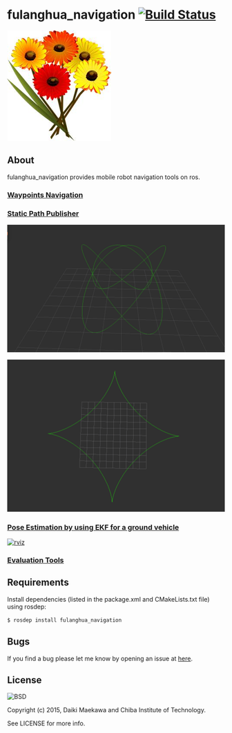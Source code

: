 # fulanghua_navigation [![Build Status](https://travis-ci.org/DaikiMaekawa/fulanghua_navigation.svg?branch=indigo-devel)](https://travis-ci.org/DaikiMaekawa/fulanghua_navigation)

![](docs/fulanghua_icon.jpg)

## About

fulanghua_navigation provides mobile robot navigation tools on ros.

### [Waypoints Navigation](fulanghua_waypoints_nav/)

### [Static Path Publisher](fulanghua_static_path_publisher/)

![](docs/lissajous_curve.png)

![](docs/astroid_curve.png)

### [Pose Estimation by using EKF for a ground vehicle](fulanghua_ekf_2d/)

[![rviz](http://img.youtube.com/vi/IPj6jmYQvAI/0.jpg)](https://www.youtube.com/watch?v=IPj6jmYQvAI)

### [Evaluation Tools](fulanghua_evaluator/)

## Requirements

Install dependencies (listed in the package.xml and CMakeLists.txt file) using rosdep:

```sh
$ rosdep install fulanghua_navigation
```

## Bugs

If you find a bug please let me know by opening an issue at [here](https://github.com/DaikiMaekawa/fulanghua_navigation/issues).

## License 

![BSD](http://img.shields.io/badge/license-BSD-green.svg)

Copyright (c) 2015, Daiki Maekawa and Chiba Institute of Technology.

See LICENSE for more info.
